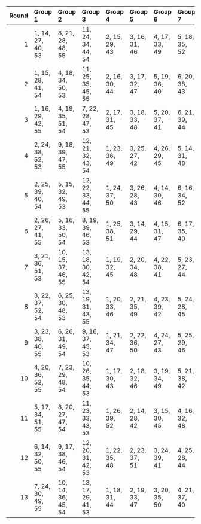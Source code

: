 |   Round | Group 1           | Group 2            | Group 3            | Group 4       | Group 5       | Group 6       | Group 7       | Group 8       | Group 9       | Group 10       | Group 11       | Group 12       | Group 13       |
|--------:|:------------------|:-------------------|:-------------------|:--------------|:--------------|:--------------|:--------------|:--------------|:--------------|:---------------|:---------------|:---------------|:---------------|
|       1 | 1, 14, 27, 40, 53 | 8, 21, 28, 48, 55  | 11, 24, 34, 44, 54 | 2, 15, 29, 43 | 3, 16, 31, 46 | 4, 17, 33, 49 | 5, 18, 35, 52 | 6, 19, 37, 42 | 7, 20, 39, 45 | 9, 22, 30, 51  | 10, 23, 32, 41 | 12, 25, 36, 47 | 13, 26, 38, 50 |
|       2 | 1, 15, 28, 41, 54 | 4, 18, 34, 50, 53  | 11, 25, 35, 45, 55 | 2, 16, 30, 44 | 3, 17, 32, 47 | 5, 19, 36, 40 | 6, 20, 38, 43 | 7, 21, 27, 46 | 8, 22, 29, 49 | 9, 23, 31, 52  | 10, 24, 33, 42 | 12, 26, 37, 48 | 13, 14, 39, 51 |
|       3 | 1, 16, 29, 42, 55 | 4, 19, 35, 51, 54  | 7, 22, 28, 47, 53  | 2, 17, 31, 45 | 3, 18, 33, 48 | 5, 20, 37, 41 | 6, 21, 39, 44 | 8, 23, 30, 50 | 9, 24, 32, 40 | 10, 25, 34, 43 | 11, 26, 36, 46 | 12, 14, 38, 49 | 13, 15, 27, 52 |
|       4 | 2, 24, 38, 52, 53 | 9, 18, 39, 47, 55  | 12, 21, 32, 43, 54 | 1, 23, 36, 49 | 3, 25, 27, 42 | 4, 26, 29, 45 | 5, 14, 31, 48 | 6, 15, 33, 51 | 7, 16, 35, 41 | 8, 17, 37, 44  | 10, 19, 28, 50 | 11, 20, 30, 40 | 13, 22, 34, 46 |
|       5 | 2, 25, 39, 40, 54 | 5, 15, 32, 49, 53  | 12, 22, 33, 44, 55 | 1, 24, 37, 50 | 3, 26, 28, 43 | 4, 14, 30, 46 | 6, 16, 34, 52 | 7, 17, 36, 42 | 8, 18, 38, 45 | 9, 19, 27, 48  | 10, 20, 29, 51 | 11, 21, 31, 41 | 13, 23, 35, 47 |
|       6 | 2, 26, 27, 41, 55 | 5, 16, 33, 50, 54  | 8, 19, 39, 46, 53  | 1, 25, 38, 51 | 3, 14, 29, 44 | 4, 15, 31, 47 | 6, 17, 35, 40 | 7, 18, 37, 43 | 9, 20, 28, 49 | 10, 21, 30, 52 | 11, 22, 32, 42 | 12, 23, 34, 45 | 13, 24, 36, 48 |
|       7 | 3, 21, 36, 51, 53 | 10, 15, 37, 46, 55 | 13, 18, 30, 42, 54 | 1, 19, 32, 45 | 2, 20, 34, 48 | 4, 22, 38, 41 | 5, 23, 27, 44 | 6, 24, 29, 47 | 7, 25, 31, 50 | 8, 26, 33, 40  | 9, 14, 35, 43  | 11, 16, 39, 49 | 12, 17, 28, 52 |
|       8 | 3, 22, 37, 52, 54 | 6, 25, 30, 48, 53  | 13, 19, 31, 43, 55 | 1, 20, 33, 46 | 2, 21, 35, 49 | 4, 23, 39, 42 | 5, 24, 28, 45 | 7, 26, 32, 51 | 8, 14, 34, 41 | 9, 15, 36, 44  | 10, 16, 38, 47 | 11, 17, 27, 50 | 12, 18, 29, 40 |
|       9 | 3, 23, 38, 40, 55 | 6, 26, 31, 49, 54  | 9, 16, 37, 45, 53  | 1, 21, 34, 47 | 2, 22, 36, 50 | 4, 24, 27, 43 | 5, 25, 29, 46 | 7, 14, 33, 52 | 8, 15, 35, 42 | 10, 17, 39, 48 | 11, 18, 28, 51 | 12, 19, 30, 41 | 13, 20, 32, 44 |
|      10 | 4, 20, 36, 52, 55 | 7, 23, 29, 48, 54  | 10, 26, 35, 44, 53 | 1, 17, 30, 43 | 2, 18, 32, 46 | 3, 19, 34, 49 | 5, 21, 38, 42 | 6, 22, 27, 45 | 8, 24, 31, 51 | 9, 25, 33, 41  | 11, 14, 37, 47 | 12, 15, 39, 50 | 13, 16, 28, 40 |
|      11 | 5, 17, 34, 51, 55 | 8, 20, 27, 47, 54  | 11, 23, 33, 43, 53 | 1, 26, 39, 52 | 2, 14, 28, 42 | 3, 15, 30, 45 | 4, 16, 32, 48 | 6, 18, 36, 41 | 7, 19, 38, 44 | 9, 21, 29, 50  | 10, 22, 31, 40 | 12, 24, 35, 46 | 13, 25, 37, 49 |
|      12 | 6, 14, 32, 50, 55 | 9, 17, 38, 46, 54  | 12, 20, 31, 42, 53 | 1, 22, 35, 48 | 2, 23, 37, 51 | 3, 24, 39, 41 | 4, 25, 28, 44 | 5, 26, 30, 47 | 7, 15, 34, 40 | 8, 16, 36, 43  | 10, 18, 27, 49 | 11, 19, 29, 52 | 13, 21, 33, 45 |
|      13 | 7, 24, 30, 49, 55 | 10, 14, 36, 45, 54 | 13, 17, 29, 41, 53 | 1, 18, 31, 44 | 2, 19, 33, 47 | 3, 20, 35, 50 | 4, 21, 37, 40 | 5, 22, 39, 43 | 6, 23, 28, 46 | 8, 25, 32, 52  | 9, 26, 34, 42  | 11, 15, 38, 48 | 12, 16, 27, 51 |